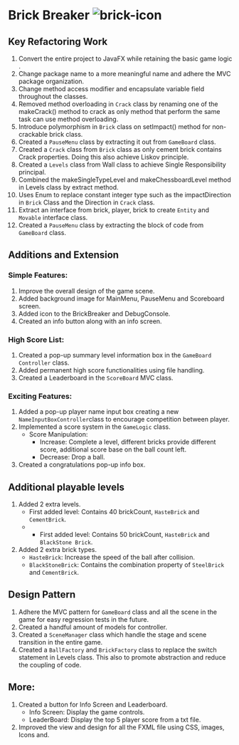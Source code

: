 # Brick Breaker ![brick-icon](https://img.icons8.com/cotton/50/000000/brick-wall.png)

## Key Refactoring Work
1. Convert the entire project to JavaFX while retaining the basic game logic .
2. Change package name to a more meaningful name and adhere the MVC package organization.
3. Change method access modifier and encapsulate variable field throughout the classes.
4. Removed method overloading in ```Crack``` class by renaming one of the makeCrack() method to crack as only method that 
perform the same task can use method overloading.
5. Introduce polymorphism in ```Brick``` class on setImpact() method for non-crackable brick class.
6. Created a ```PauseMenu``` class by extracting it out from ```GameBoard``` class.
7. Created a ```Crack``` class from ```Brick``` class as only cement brick contains Crack properties. 
Doing this also achieve Liskov principle.
8. Created a ```Levels``` class from Wall class to achieve Single Responsibility principal.
9. Combined the makeSingleTypeLevel and makeChessboardLevel method in Levels class by extract method.
10. Uses Enum to replace constant integer type such as the impactDirection in ```Brick``` Class and the Direction in ```Crack``` class.
11. Extract an interface from brick, player, brick to create ```Entity``` and ```Movable``` interface class.
12. Created a ```PauseMenu``` class by extracting the block of code from ```GameBoard``` class.

## Additions and Extension
### Simple Features:
1. Improve the overall design of the game scene.
2. Added background image for MainMenu, PauseMenu and Scoreboard screen.
3. Added icon to the BrickBreaker and DebugConsole.
4. Created an info button along with an info screen.

### High Score List:
1. Created a pop-up summary level information box in the ```GameBoard Controller``` class.
2. Added permanent high score functionalities using file handling.
3. Created a Leaderboard in the ```ScoreBoard``` MVC class. 

### Exciting Features:
1. Added a pop-up player name input box creating a new ```NameInputBoxController```class to encourage competition between player.
2. Implemented a score system in the ```GameLogic``` class.
   - Score Manipulation:
     - Increase: Complete a level, different bricks provide different score, additional score base on the ball count left.
     - Decrease: Drop a ball.
3. Created a congratulations pop-up info box.

## Additional playable levels
1. Added 2 extra levels.
    - First added level: Contains 40 brickCount, ```HasteBrick``` and ```CementBrick```.
    - - First added level: Contains 50 brickCount, ```HasteBrick``` and ```BlackStone Brick```.
2. Added 2 extra brick types.
    - ```HasteBrick```: Increase the speed of the ball after collision.
    - ```BlackStoneBrick```: Contains the combination property of ```SteelBrick``` and ```CementBrick```.

## Design Pattern
1. Adhere the MVC pattern for ```GameBoard``` class and all the scene in the game for easy regression tests in the future.
2. Created a handful amount of models for controller.
3. Created a ```SceneManager``` class which handle the stage and scene transition in the entire game.
4. Created a ```BallFactory``` and ```BrickFactory``` class to replace the switch statement in Levels class. This also to promote abstraction and reduce the coupling of code.

## More:
1. Created a button for Info Screen and Leaderboard.
    - Info Screen: Display the game controls.
    - LeaderBoard: Display the top 5 player score from a txt file.
2. Improved the view and design for all the FXML file using CSS, images, Icons and.
